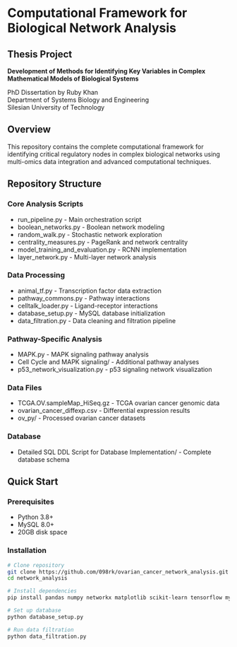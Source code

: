 # Computational Framework for Biological Network Analysis

## Thesis Project
**Development of Methods for Identifying Key Variables in Complex Mathematical Models of Biological Systems**

PhD Dissertation by Ruby Khan  
Department of Systems Biology and Engineering  
Silesian University of Technology

## Overview

This repository contains the complete computational framework for identifying critical regulatory nodes in complex biological networks using multi-omics data integration and advanced computational techniques.

## Repository Structure

### Core Analysis Scripts
- run_pipeline.py - Main orchestration script
- boolean_networks.py - Boolean network modeling
- random_walk.py - Stochastic network exploration
- centrality_measures.py - PageRank and network centrality
- model_training_and_evaluation.py - RCNN implementation
- layer_network.py - Multi-layer network analysis

### Data Processing
- animal_tf.py - Transcription factor data extraction
- pathway_commons.py - Pathway interactions
- celltalk_loader.py - Ligand-receptor interactions
- database_setup.py - MySQL database initialization
- data_filtration.py - Data cleaning and filtration pipeline

### Pathway-Specific Analysis
- MAPK.py - MAPK signaling pathway analysis
- Cell Cycle and MAPK signaling/ - Additional pathway analyses
- p53_network_visualization.py - p53 signaling network visualization

### Data Files
- TCGA.OV.sampleMap_HiSeq.gz - TCGA ovarian cancer genomic data
- ovarian_cancer_diffexp.csv - Differential expression results
- ov_py/ - Processed ovarian cancer datasets

### Database
- Detailed SQL DDL Script for Database Implementation/ - Complete database schema

## Quick Start

### Prerequisites
- Python 3.8+
- MySQL 8.0+
- 20GB disk space

### Installation
```bash
# Clone repository
git clone https://github.com/098rk/ovarian_cancer_network_analysis.git
cd network_analysis

# Install dependencies
pip install pandas numpy networkx matplotlib scikit-learn tensorflow mysql-connector-python

# Set up database
python database_setup.py

# Run data filtration
python data_filtration.py
